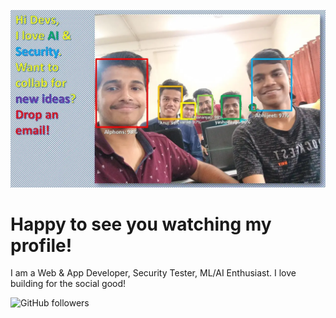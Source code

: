 
![FaceRecognitionImg](/img001e.webp)
# Happy to see you watching my profile!
I am a Web & App Developer, Security Tester, ML/AI Enthusiast.
I love building for the social good!

![GitHub followers](https://img.shields.io/github/followers/AJV009?style=flat-square)